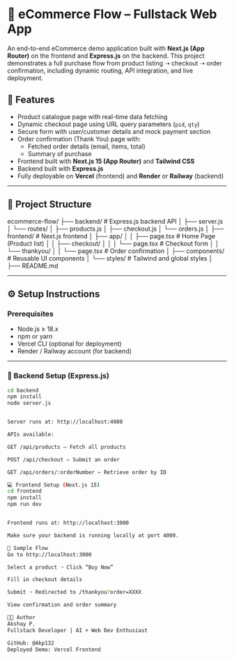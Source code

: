 # 🛒 eCommerce Flow – Fullstack Web App

An end-to-end eCommerce demo application built with **Next.js (App Router)** on the frontend and **Express.js** on the backend. This project demonstrates a full purchase flow from product listing ➝ checkout ➝ order confirmation, including dynamic routing, API integration, and live deployment.

## 🚀 Features

- Product catalogue page with real-time data fetching
- Dynamic checkout page using URL query parameters (`pid`, `qty`)
- Secure form with user/customer details and mock payment section
- Order confirmation (Thank You) page with:
  - Fetched order details (email, items, total)
  - Summary of purchase
- Frontend built with **Next.js 15 (App Router)** and **Tailwind CSS**
- Backend built with **Express.js**
- Fully deployable on **Vercel** (frontend) and **Render** or **Railway** (backend)

---

## 📁 Project Structure

ecommerce-flow/
├── backend/ # Express.js backend API
│ ├── server.js
│ └── routes/
│ ├── products.js
│ ├── checkout.js
│ └── orders.js
│
├── frontend/ # Next.js frontend
│ ├── app/
│ │ ├── page.tsx # Home Page (Product list)
│ │ ├── checkout/
│ │ │ └── page.tsx # Checkout form
│ │ └── thankyou/
│ │ └── page.tsx # Order confirmation
│ ├── components/ # Reusable UI components
│ └── styles/ # Tailwind and global styles
│
├── README.md




---

## ⚙️ Setup Instructions

### Prerequisites

- Node.js ≥ 18.x
- npm or yarn
- Vercel CLI (optional for deployment)
- Render / Railway account (for backend)

---

### 🔧 Backend Setup (Express.js)

```bash
cd backend
npm install
node server.js


Server runs at: http://localhost:4000

APIs available:

GET /api/products – Fetch all products

POST /api/checkout – Submit an order

GET /api/orders/:orderNumber – Retrieve order by ID

💻 Frontend Setup (Next.js 15)
cd frontend
npm install
npm run dev


Frontend runs at: http://localhost:3000

Make sure your backend is running locally at port 4000.

🧪 Sample Flow
Go to http://localhost:3000

Select a product ➝ Click “Buy Now”

Fill in checkout details

Submit ➝ Redirected to /thankyou?order=XXXX

View confirmation and order summary

👨‍💻 Author
Akshay P.
Fullstack Developer | AI + Web Dev Enthusiast

GitHub: @Akp132
Deployed Demo: Vercel Frontend
